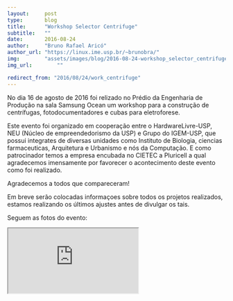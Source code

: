 ```yaml
---
layout:     post
type:       blog
title:      "Workshop Selector Centrifuge"
subtitle:   ""
date:       2016-08-24
author:     "Bruno Rafael Aricó"
author_url: "https://linux.ime.usp.br/~brunobra/"
img:        "assets/images/blog/2016-08-24-workshop_selector_centrifuge/IMG_6733.jpg"
img_url: 		""

redirect_from: "2016/08/24/work_centrifuge"
---
```


No dia 16 de agosto de 2016 foi relizado no Prédio da Engenharia de Produção na sala Samsung Ocean um workshop para a construção de centrífugas, fotodocumentadores e cubas para eletroforese.

Este evento foi organizado em cooperação entre o HardwareLivre-USP, NEU (Núcleo de empreendedorismo da USP) e Grupo do IGEM-USP, que possui integrates de diversas unidades como Instituto de Biologia, ciencias farmaceuticas, Arquitetura e Urbanismo e nós da Computação.
E como patrocinador temos a empresa encubada no CIETEC a Pluricell a qual agradecemos imensamente por favorecer o acontecimento deste evento como foi realizado.

Agradecemos a todos que compareceram!

Em breve serão colocadas informaçoes sobre todos os projetos realizados, estamos realizando os últimos ajustes antes de divulgar os tais.

Seguem as fotos do evento:

<iframe class="drive" src="https://drive.google.com/embeddedfolderview?id=0B4tNJzodVANHeU5wbXVsb25JaUE#grid"></iframe>
